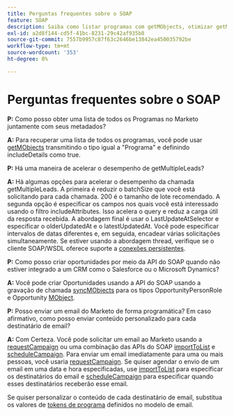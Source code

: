 ```yaml
---
title: Perguntas frequentes sobre o SOAP
feature: SOAP
description: Saiba como listar programas com getMObjects, otimizar getMultipleLeads, criar oportunidades e enviar ou agendar emails personalizados por meio da API do Marketo SOAP.
exl-id: a2d8f144-cd5f-41bc-8231-29c42af935b8
source-git-commit: 7557b9957c87f63c2646be13842ea450035792be
workflow-type: tm+mt
source-wordcount: '353'
ht-degree: 0%

---
```


# Perguntas frequentes sobre o SOAP

**P:** Como posso obter uma lista de todos os Programas no Marketo juntamente com seus metadados?

**A:** Para recuperar uma lista de todos os programas, você pode usar [getMObjects](./getmobjects.md) transmitindo o tipo igual a &quot;Programa&quot; e definindo includeDetails como true.

**P:** Há uma maneira de acelerar o desempenho de getMultipleLeads?

**A:** Há algumas opções para acelerar o desempenho da chamada getMultipleLeads. A primeira é reduzir o batchSize que você está solicitando para cada chamada. 200 é o tamanho de lote recomendado. A segunda opção é especificar os campos nos quais você está interessado usando o filtro includeAttributes. Isso acelera o query e reduz a carga útil da resposta recebida. A abordagem final é usar o LastUpdateAtSelector e especificar o olderUpdatedAt e o latestUpdatedAt. Você pode especificar intervalos de datas diferentes e, em seguida, encadear várias solicitações simultaneamente. Se estiver usando a abordagem thread, verifique se o cliente SOAP/WSDL oferece suporte a [conexões persistentes](https://www.w3.org/Protocols/rfc2616/rfc2616-sec8.html).

**P:** Como posso criar oportunidades por meio da API do SOAP quando não estiver integrado a um CRM como o Salesforce ou o Microsoft Dynamics?

**A:** Você pode criar Oportunidades usando a API do SOAP usando a gravação de chamada [syncMObjects](syncmobjects.md) para os tipos OpportunityPersonRole e Opportunity [MObject](marketo-objects.md).

**P:** Posso enviar um email do Marketo de forma programática? Em caso afirmativo, como posso enviar conteúdo personalizado para cada destinatário de email?

**A:** Com Certeza. Você pode solicitar um email ao Marketo usando a [requestCampaign](requestcampaign.md) ou uma combinação das APIs do SOAP [importToList](importtolist.md) e [scheduleCampaign](schedulecampaign.md). Para enviar um email imediatamente para uma ou mais pessoas, você usaria [requestCampaign](requestcampaign.md). Se quiser agendar o envio de um email em uma data e hora especificadas, use [importToList](importtolist.md) para especificar os destinatários do email e [scheduleCampaign](schedulecampaign.md) para especificar quando esses destinatários receberão esse email.

Se quiser personalizar o conteúdo de cada destinatário de email, substitua os valores de [tokens de programa](../rest-api/tokens.md) definidos no modelo de email.
